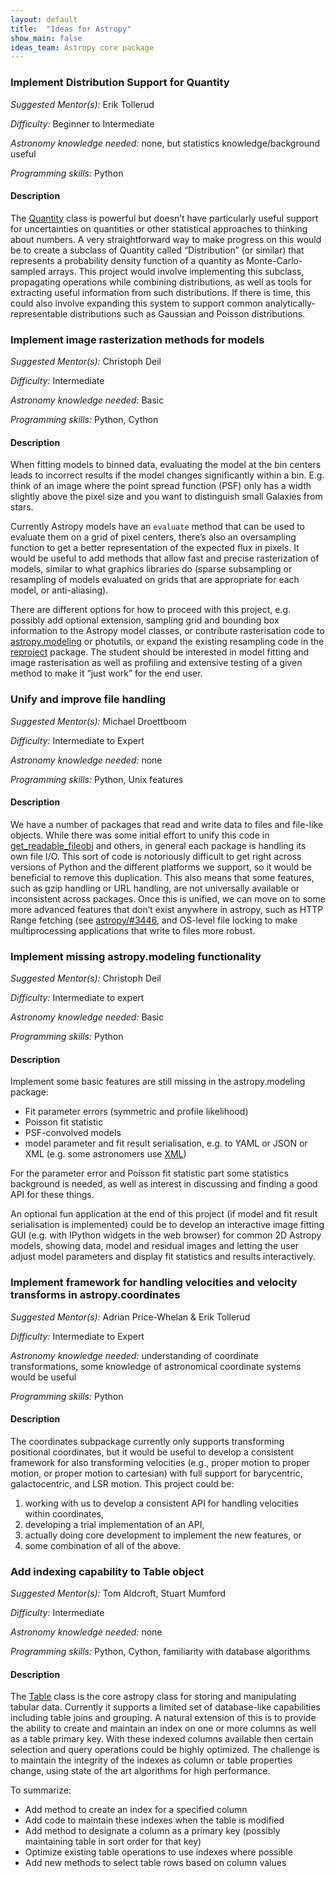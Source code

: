 ```yaml
---
layout: default
title:  "Ideas for Astropy"
show_main: false
ideas_team: Astropy core package
---
```


### Implement Distribution Support for Quantity

*Suggested Mentor(s):* Erik Tollerud

*Difficulty:* Beginner to Intermediate

*Astronomy knowledge needed:* none, but statistics knowledge/background useful

*Programming skills:* Python

#### Description

The [Quantity](http://docs.astropy.org/en/stable/units/index.html) class is
powerful but doesn’t have particularly useful support for uncertainties on
quantities or other statistical approaches to thinking about numbers. A very
straightforward way to make progress on this would be to create a subclass of
Quantity called “Distribution” (or similar) that represents a probability
density function of a quantity as Monte-Carlo-sampled arrays. This project would
involve implementing this subclass, propagating operations while combining
distributions, as well as tools for extracting useful information from such
distributions. If there is time, this could also involve expanding this system
to support common analytically-representable distributions such as Gaussian and
Poisson distributions.


### Implement image rasterization methods for models

*Suggested Mentor(s):* Christoph Deil

*Difficulty:* Intermediate

*Astronomy knowledge needed:* Basic

*Programming skills:* Python, Cython

#### Description

When fitting models to binned data, evaluating the model at the bin centers leads to incorrect results if the model changes significantly within a bin. E.g. think of an image where the point spread function (PSF) only has a width slightly above the pixel size and you want to distinguish small Galaxies from stars.

Currently Astropy models have an ``evaluate`` method that can be used to
evaluate them on a grid of pixel centers, there’s also an oversampling function
to get a better representation of the expected flux in pixels. It would be
useful to add methods that allow fast and precise rasterization of models,
similar to what graphics libraries do (sparse subsampling or resampling of
models evaluated on grids that are appropriate for each model, or
anti-aliasing).

There are different options for how to proceed with this project, e.g. possibly
add optional extension, sampling grid and bounding box information to the
Astropy model classes, or contribute rasterisation code to
[astropy.modeling](http://docs.astropy.org/en/stable/modeling/index.html) or
photutils, or expand the existing resampling code in the
[reproject](https://github.com/astrofrog/reproject/) package. The student
should be interested in model fitting and image rasterisation as well as
profiling and extensive testing of a given method to make it “just work” for
the end user.

### Unify and improve file handling

*Suggested Mentor(s):* Michael Droettboom

*Difficulty:* Intermediate to Expert

*Astronomy knowledge needed:* none

*Programming skills:* Python, Unix features

#### Description

We have a number of packages that read and write data to files and file-like
objects. While there was some initial effort to unify this code in
[get_readable_fileobj](http://docs.astropy.org/en/stable/api/astropy.utils.data.get_readable_fileobj.html#astropy.utils.data.get_readable_fileobj) and others, in general each package
is handling its own file I/O. This sort of code is notoriously difficult to get
right across versions of Python and the different platforms we support, so it
would be beneficial to remove this duplication. This also means that some
features, such as gzip handling or URL handling, are not universally available
or inconsistent across packages. Once this is unified, we can move on to some
more advanced features that don’t exist anywhere in astropy, such as HTTP Range
fetching (see [astropy/#3446](https://github.com/astropy/astropy/issues/3446),
and OS-level file locking to make multiprocessing applications that write to
files more robust.

### Implement missing astropy.modeling functionality

*Suggested Mentor(s):* Christoph Deil

*Difficulty:* Intermediate to expert

*Astronomy knowledge needed:* Basic

*Programming skills:* Python

#### Description

Implement some basic features are still missing in the astropy.modeling package:

* Fit parameter errors (symmetric and profile likelihood)
* Poisson fit statistic
* PSF-convolved models
* model parameter and fit result serialisation, e.g. to YAML or JSON or XML (e.g. some astronomers use [XML](http://fermi.gsfc.nasa.gov/ssc/data/analysis/scitools/source_models.html))

For the parameter error and Poisson fit statistic part some statistics background is needed, as well as interest in discussing and finding a good API for these things.

An optional fun application at the end of this project (if model and fit result serialisation is implemented) could be to develop an interactive image fitting GUI (e.g. with IPython widgets in the web browser) for common 2D Astropy models, showing data, model and residual images and letting the user adjust model parameters and display fit statistics and results interactively.

### Implement framework for handling velocities and velocity transforms in astropy.coordinates

*Suggested Mentor(s):* Adrian Price-Whelan & Erik Tollerud

*Difficulty:* Intermediate to Expert

*Astronomy knowledge needed:* understanding of coordinate transformations, some knowledge of astronomical coordinate systems would be useful

*Programming skills:* Python

#### Description

The coordinates subpackage currently only supports transforming positional
coordinates, but it would be useful to develop a consistent framework for also
transforming velocities (e.g., proper motion to proper motion, or proper motion
to cartesian) with full support for barycentric, galactocentric, and LSR
motion. This project could be:

1. working with us to develop a consistent API for handling velocities within coordinates,
2. developing a trial implementation of an API,
3. actually doing core development to implement the new features, or 
4. some combination of all of the above. 


### Add indexing capability to Table object

*Suggested Mentor(s):* Tom Aldcroft, Stuart Mumford

*Difficulty:* Intermediate

*Astronomy knowledge needed:* none

*Programming skills:* Python, Cython, familiarity with database algorithms

#### Description

The [Table](http://docs.astropy.org/en/stable/table/index.html) class is the
core astropy class for storing and manipulating tabular data.  Currently it
supports a limited set of database-like capabilities including table joins and
grouping.  A natural extension of this is to provide the ability to create and
maintain an index on one or more columns as well as a table primary key.  With
these indexed columns available then certain selection and query operations
could be highly optimized.  The challenge is to maintain the integrity of the
indexes as column or table properties change, using state of the art algorithms
for high performance.

To summarize:

- Add method to create an index for a specified column
- Add code to maintain these indexes when the table is modified
- Add method to designate a column as a primary key (possibly maintaining
  table in sort order for that key)
- Optimize existing table operations to use indexes where possible
- Add new methods to select table rows based on column values
